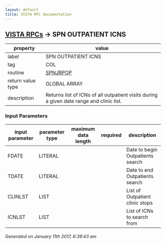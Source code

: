 ```yaml
---
layout: default
title: VISTA RPC documentation
---
```




## [VISTA RPCs](TableOfContent.md) &#8594; SPN OUTPATIENT ICNS 

 property | value 
--- | --- 
 label | SPN OUTPATIENT ICNS
 tag | COL
 routine | [SPNJRPOP](http://code.osehra.org/dox/Routine_SPNJRPOP_source.html)
 return value type | GLOBAL ARRAY
 description | Returns list of ICNs of all outpatient visits during a given date range and clinic list.

### Input Parameters

| input parameter | parameter type | maximum data length | required | description | 
| --- | --- | --- | --- | --- | 
| FDATE | LITERAL |  |  | Date to begin Outpatients search | 
| TDATE | LITERAL |  |  | Date to end Outpatients search | 
| CLINLST | LIST |  |  | List of Outpatient clinic stops  | 
| ICNLST | LIST |  |  | List of ICNs to search from | 




 ###### Generated on January 11th 2017, 6:39:43 am